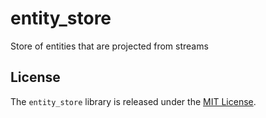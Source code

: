 # entity_store

Store of entities that are projected from streams

## License

The `entity_store` library is released under the [MIT License](https://github.com/eventide-project/entity_store/blob/master/MIT-License.txt).
